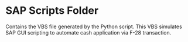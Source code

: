 # SAP Scripts Folder
Contains the VBS file generated by the Python script. This VBS simulates SAP GUI scripting to automate cash application via F-28 transaction.
